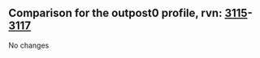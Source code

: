 ## Comparison for the outpost0 profile, rvn: [3115](https://github.com/PRO100KatYT/FortniteProfileRevisions/tree/main/profiles/outpost0/3115%20outpost0.json)-[3117](https://github.com/PRO100KatYT/FortniteProfileRevisions/tree/main/profiles/outpost0/3117%20outpost0.json)

No changes
